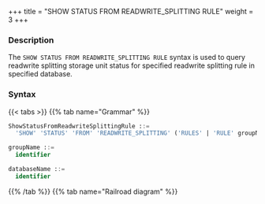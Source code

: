 +++
title = "SHOW STATUS FROM READWRITE_SPLITTING RULE"
weight = 3
+++

### Description

The `SHOW STATUS FROM READWRITE_SPLITTING RULE` syntax is used to query readwrite splitting storage unit status for specified readwrite splitting rule in specified database.

### Syntax

{{< tabs >}}
{{% tab name="Grammar" %}}
```sql
ShowStatusFromReadwriteSplittingRule ::=
  'SHOW' 'STATUS' 'FROM' 'READWRITE_SPLITTING' ('RULES' | 'RULE' groupName) ('FROM' databaseName)?

groupName ::=
  identifier

databaseName ::=
  identifier
```
{{% /tab %}}
{{% tab name="Railroad diagram" %}}
<iframe frameborder="0" name="diagram" id="diagram" width="100%" height="100%"></iframe>
{{% /tab %}}
{{< /tabs >}}

### Supplement

- When `databaseName` is not specified, the default is the currently used `DATABASE`. If `DATABASE` is not used, `No database selected` will be prompted.

### Return Value Description

| Columns        | Description         |
|----------------|---------------------|
| resource       | storage unit name   |
| status         | storage unit status |
| delay_time(ms) | delay time          |

### Example

- Query readwrite splitting storage unit status for specified readwrite splitting rule in specified database.

```sql
SHOW STATUS FROM READWRITE_SPLITTING RULE ms_group_0 FROM test1;
```

```sql
mysql> SHOW STATUS FROM READWRITE_SPLITTING RULE ms_group_0 FROM test1;
+----------+---------+----------------+
| resource | status  | delay_time(ms) |
+----------+---------+----------------+
| su_0     | enabled | 0              |
| su_1     | enabled | 0              |
| ds_2     | enabled | 0              |
| ds_1     | enabled | 0              |
+----------+---------+----------------+
4 rows in set (0.01 sec)
```

- Query all readwrite splitting storage unit from specified database

```sql
SHOW STATUS FROM READWRITE_SPLITTING RULES FROM test1;
```

```sql
mysql> SHOW STATUS FROM READWRITE_SPLITTING RULES FROM test1;
+----------+---------+----------------+
| resource | status  | delay_time(ms) |
+----------+---------+----------------+
| su_0     | enabled | 0              |
| su_1     | enabled | 0              |
| ds_2     | enabled | 0              |
| ds_1     | enabled | 0              |
+----------+---------+----------------+
4 rows in set (0.00 sec)
```

- Query readwrite splitting storage unit status for specified readwrite splitting rule in current database

```sql
SHOW STATUS FROM READWRITE_SPLITTING RULE ms_group_0;
```

```sql
mysql> SHOW STATUS FROM READWRITE_SPLITTING RULE ms_group_0;
+----------+---------+----------------+
| resource | status  | delay_time(ms) |
+----------+---------+----------------+
| su_0     | enabled | 0              |
| su_1     | enabled | 0              |
| ds_2     | enabled | 0              |
| ds_1     | enabled | 0              |
+----------+---------+----------------+
4 rows in set (0.01 sec)
```

- Query all readwrite splitting storage unit from current database

```sql
mysql> SHOW STATUS FROM READWRITE_SPLITTING RULES;
```

```sql
mysql> SHOW STATUS FROM READWRITE_SPLITTING RULES;
+----------+---------+----------------+
| resource | status  | delay_time(ms) |
+----------+---------+----------------+
| su_0     | enabled | 0              |
| su_1     | enabled | 0              |
| ds_2     | enabled | 0              |
| ds_1     | enabled | 0              |
+----------+---------+----------------+
4 rows in set (0.01 sec)
```

### Reserved word

`SHOW`, `STATUS`, `FROM`, `READWRITE_SPLITTING`, `RULE`, `RULES`

### Related links

- [Reserved word](/en/reference/distsql/syntax/reserved-word/)
